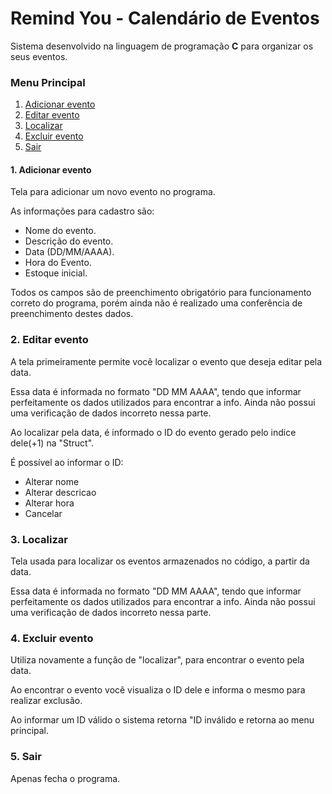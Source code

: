 # Remind You - Calendário de Eventos

Sistema desenvolvido na linguagem de programação **C** para organizar os seus eventos.

### Menu Principal

1. [Adicionar evento](#adicionar-evento)
2. [Editar evento](#editar-evento)
3. [Localizar](#localizar)
4. [Excluir evento](#excluir-evento)
5. [Sair](#sair)

#### 1. Adicionar evento <a name="adicionar-evento"></a>

Tela para adicionar um novo evento no programa.

As informações para cadastro são:

- Nome do evento.
- Descrição do evento.
- Data (DD/MM/AAAA).
- Hora do Evento.
- Estoque inicial.

Todos os campos são de preenchimento obrigatório para funcionamento correto do programa, porém ainda não é realizado uma conferência de preenchimento destes dados.

### 2. Editar evento <a name="editar-evento"></a>

A tela primeiramente permite você localizar o evento que deseja editar pela data.

Essa data é informada no formato "DD MM AAAA", tendo que informar perfeitamente os dados utilizados para encontrar a info.
Ainda não possui uma verificação de dados incorreto nessa parte.

Ao localizar pela data, é informado o ID do evento gerado pelo indice dele(+1) na "Struct".  

É possível ao informar o ID:

- Alterar nome
- Alterar descricao
- Alterar hora
- Cancelar

### 3. Localizar <a name="localizar"></a>

Tela usada para localizar os eventos armazenados no código, a partir da data.

Essa data é informada no formato "DD MM AAAA", tendo que informar perfeitamente os dados utilizados para encontrar a info.
Ainda não possui uma verificação de dados incorreto nessa parte.

### 4. Excluir evento <a name="excluir-evento"></a>

Utiliza novamente a função de "localizar", para encontrar o evento pela data.

Ao encontrar o evento você visualiza o ID dele e informa o mesmo para realizar exclusão.

Ao informar um ID válido o sistema retorna "ID inválido e retorna ao menu principal.

### 5. Sair <a name="sair"></a>

Apenas fecha o programa.
